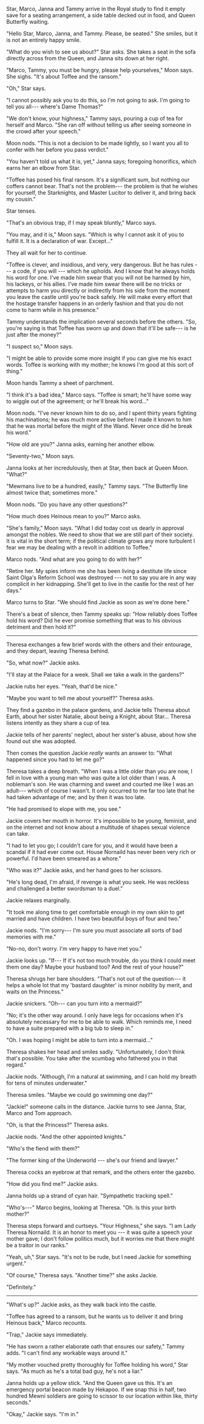 Star, Marco, Janna and Tammy arrive in the Royal study to find it empty save for a seating
arrangement, a side table decked out in food, and Queen Butterfly waiting.

"Hello Star, Marco, Janna, and Tammy. Please, be seated." She smiles, but it is not
an entirely happy smile.

"What do you wish to see us about?" Star asks. She takes a seat in the sofa directly across
from the Queen, and Janna sits down at her right.

"Marco, Tammy, you must be hungry, please help yourselves," Moon says.
She sighs. "It's about Toffee and the ransom."

"Oh," Star says.

"I cannot possibly ask you to do this, so I'm not going to ask. I'm going to
tell you all--- where's Dame Thomas?"

"We don't know, your highness," Tammy says, pouring a cup of tea for herself and Marco.
"She ran off without telling us after seeing someone in the crowd after your speech."

Moon nods. "This is not a decision to be made lightly, so I want you all to confer
with her before you pass verdict."

"You haven't told us what it is, yet," Janna says; foregoing honorifics, which earns
her an elbow from Star.

"Toffee has posed his final ransom. It's a significant sum, but nothing our coffers
cannot bear. That's not the problem--- the problem is that he wishes for yourself,
the Starknights, and Master Lucitor to deliver it, and bring back my cousin."

Star tenses.

"That's an obvious trap, if I may speak bluntly," Marco says.

"You may, and it is," Moon says. "Which is why I cannot ask it of you to
fulfill it. It is a declaration of war. Except..."

They all wait for her to continue.

"Toffee is clever, and insidious, and very, very dangerous. But he has rules ---
a code, if you will --- which he upholds. And I know that he always holds his word
for one. I've made him swear that you will not be harmed by him, his lackeys, or his allies.
I've made him swear there will be no tricks or attempts to harm you directly or indirectly
from his side from the moment you leave the castle until you're back safely. He will
make every effort that the hostage transfer happens in an orderly fashion and that you
do not come to harm while in his presence."

Tammy understands the implication several seconds before the others. "So, you're saying
is that Toffee has sworn up and down that it'll be safe--- is he just after the money?"

"I suspect so," Moon says.

"I might be able to provide some more insight if you can give me his exact words. Toffee
is working with my mother; he knows I'm good at this sort of thing."

Moon hands Tammy a sheet of parchment.

"I think it's a bad idea," Marco says. "Toffee is smart; he'll have some way to wiggle out
of the agreement; or he'll break his word..."

Moon nods. "I've never known him to do so, and I spent thirty years fighting his machinations;
he was much more active before I made it known to him that he was mortal before the might of
the Wand. Never once did he break his word."

"How old are you?" Janna asks, earning her another elbow.

"Seventy-two," Moon says.

Janna looks at her incredulously, then at Star, then back at Queen Moon. "What?"

"Mewmans live to be a hundred, easily," Tammy says. "The Butterfly line almost
twice that; sometimes more."

Moon nods. "Do you have any other questions?"

"How much does Heinous mean to you?" Marco asks.

"She's family," Moon says. "What I did today cost us dearly in approval
amongst the nobles. We need to show that we are still part of their
society. It is vital in the short term; if the political climate grows
any more turbulent I fear we may be dealing with a revolt in addition
to Toffee."

Marco nods. "And what are you going to do with her?"

"Retire her. My spies inform me she has been living a destitute life since
Saint Olga's Reform School was destroyed --- not to say you are in any way
complicit in her kidnapping. She'll get to live in the castle for the rest
of her days."

Marco turns to Star. "We should find Jackie as soon as we're done here."

There's a beat of silence, then Tammy speaks up: "How reliably does Toffee hold his word? Did he ever
promise something that was to his obvious detriment and then hold it?"

----

Theresa exchanges a few brief words with the others and their entourage, and
they depart, leaving Theresa behind.

"So, what now?" Jackie asks.

"I'll stay at the Palace for a week. Shall we take a walk in the gardens?"

Jackie rubs her eyes. "Yeah, that'd be nice."

"Maybe you want to tell me about yourself?" Theresa asks.

They find a gazebo in the palace gardens, and Jackie tells Theresa about Earth,
about her sister Natalie, about being a Knight, about Star... Theresa listens
intently as they share a cup of tea.

Jackie tells of her parents' neglect, about her sister's abuse, about
how she found out she was adopted.

Then comes the question Jackie _really_ wants an answer to:
"What happened since you had to let me go?"

Theresa takes a deep breath. "When I was a little older than you are now,
I fell in love with a young man who was quite a lot older than I was. A nobleman's
son. He was charming and sweet and courted me like I was an adult--- which of
course I wasn't. It only occurred to me far too late that he had taken
advantage of me; and by then it was too late.

"He had promised to elope with me, you see."

Jackie covers her mouth in horror. It's impossible to be young, feminist,
and on the internet and not know about a multitude of shapes sexual violence
can take.

"I had to let you go; I couldn't care for you, and it would have
been a scandal if it had ever come out. House Nornaild has never
been very rich or powerful. I'd have been smeared as a whore."

"Who was it?" Jackie asks, and her hand goes to her scissors.

"He's long dead, I'm afraid, if revenge is what you seek.
He was reckless and challenged a better swordsman to a duel."

Jackie relaxes marginally.

"It took me along time to get comfortable enough in my own skin
to get married and have children. I have two beautiful boys of four
and two."

Jackie nods. "I'm sorry--- I'm sure you must associate all sorts of
bad memories with me."

"No-no, don't worry. I'm very happy to have met you."

Jackie looks up. "If--- If it's not too much trouble, do you think
I could meet them one day? Maybe your husband too? And the rest of 
your house?"

Theresa shrugs her bare shoulders. "That's not out of the question---
it helps a whole lot that my 'bastard daughter' is minor nobility
by merit, and waits on the Princess."

Jackie snickers. "Oh--- can you turn into a mermaid?"

"No; it's the other way around. I only have legs for occasions when
it's absolutely necessary for me to be able to walk. Which reminds me,
I need to have a suite prepared with a big tub to sleep in."

"Oh. I was hoping I might be able to turn into a mermaid..."

Theresa shakes her head and smiles sadly. "Unfortunately, I don't think that's
possible. You take after the scumbag who fathered you in that regard."

Jackie nods. "Although, I'm a natural at swimming, and I can hold my breath
for tens of minutes underwater."

Theresa smiles. "Maybe we could go swimming one day?"

"Jackie!" someone calls in the distance. Jackie turns to see Janna, Star, Marco and Tom
approach.

"Oh, is that the Princess?" Theresa asks. 

Jackie nods. "And the other appointed knights."

"Who's the fiend with them?"

"The former king of the Underworld --- she's our friend and lawyer."

Theresa cocks an eyebrow at that remark, and the others enter the gazebo.

"How did you find me?" Jackie asks.

Janna holds up a strand of cyan hair. "Sympathetic tracking spell."

"Who's---" Marco begins, looking at Theresa. "Oh. Is this your birth mother?"

Theresa steps forward and curtseys. "Your Highness," she says. "I am Lady
Theresa Nornaild. It is an honor to meet you --- it was quite a
speech your mother gave; I don't follow politics
much, but it worries me that there might be a traitor in our ranks."

"Yeah, uh," Star says. "It's not to be rude, but I need Jackie for something
urgent."

"Of course," Theresa says. "Another time?" she asks Jackie.

"Definitely."

----

"What's up?" Jackie asks, as they walk back into the castle.

"Toffee has agreed to a ransom, but he wants us to deliver it and bring
Heinous back," Marco recounts.

"Trap," Jackie says immediately.

"He has sworn a rather elaborate oath that ensures our safety," Tammy adds.
"I can't find any workable ways around it."

"My mother vouched pretty thoroughly for Toffee holding his word," Star says.
"As much as he's a total bad guy, he's not a liar."

Janna holds up a yellow stick. "And the Queen gave us this. It's an emergency
portal beacon made by Hekapoo. If we snap this in half, two hundred Mewni
soldiers are going to scissor to our location within like, thirty seconds."

"Okay," Jackie says. "I'm in."

